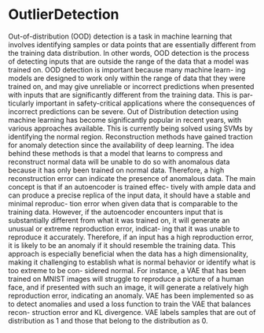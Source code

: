 # OutlierDetection
Out-of-distribution (OOD) detection is a task in machine learning that involves identifying samples or data points that are essentially different from the training data distribution. In other words, OOD detection is the process of detecting inputs that are outside the range of the data that a model was trained on.
OOD detection is important because many machine learn- ing models are designed to work only within the range of data that they were trained on, and may give unreliable or incorrect predictions when presented with inputs that are significantly different from the training data. This is par- ticularly important in safety-critical applications where the consequences of incorrect predictions can be severe.
Out of Distribution detection using machine learning has become significantly popular in recent years, with various approaches available. This is currently being solved using SVMs by identifying the normal region.
Reconstruction methods have gained traction for anomaly detection since the availability of deep learning. The idea behind these methods is that a model that learns to compress and reconstruct normal data will be unable to do so with anomalous data because it has only been trained on normal data. Therefore, a high reconstruction error can indicate the presence of anomalous data.
The main concept is that if an autoencoder is trained effec- tively with ample data and can produce a precise replica of the input data, it should have a stable and minimal reproduc- tion error when given data that is comparable to the training data. However, if the autoencoder encounters input that is substantially different from what it was trained on, it will generate an unusual or extreme reproduction error, indicat- ing that it was unable to reproduce it accurately. Therefore, if an input has a high reproduction error, it is likely to be an anomaly if it should resemble the training data. This approach is especially beneficial when the data has a high dimensionality, making it challenging to establish what is normal behavior or identify what is too extreme to be con- sidered normal. For instance, a VAE that has been trained on MNIST images will struggle to reproduce a picture of a human face, and if presented with such an image, it will generate a relatively high reproduction error, indicating an anomaly.
VAE has been implemented so as to detect anomalies and used a loss function to train the VAE that balances recon- struction error and KL divergence. VAE labels samples that are out of distribution as 1 and those that belong to the distribution as 0.

